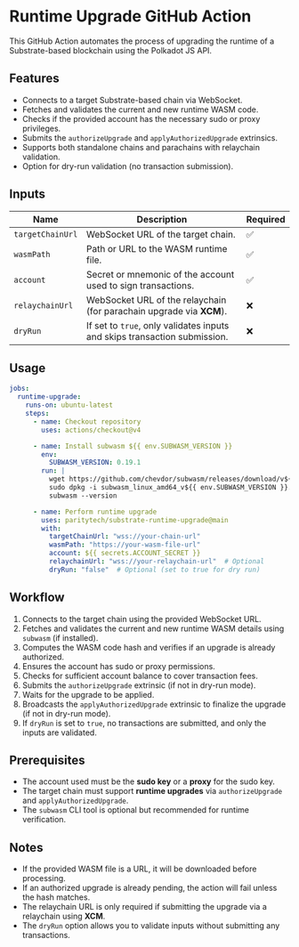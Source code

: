# Runtime Upgrade GitHub Action

This GitHub Action automates the process of upgrading the runtime of a Substrate-based blockchain using the Polkadot JS API.

## Features

- Connects to a target Substrate-based chain via WebSocket.
- Fetches and validates the current and new runtime WASM code.
- Checks if the provided account has the necessary sudo or proxy privileges.
- Submits the `authorizeUpgrade` and `applyAuthorizedUpgrade` extrinsics.
- Supports both standalone chains and parachains with relaychain validation.
- Option for dry-run validation (no transaction submission).

## Inputs

| Name           | Description                                                          | Required |
|----------------|----------------------------------------------------------------------|----------|
| `targetChainUrl` | WebSocket URL of the target chain.                                   | ✅ |
| `wasmPath` | Path or URL to the WASM runtime file.                                | ✅ |
| `account` | Secret or mnemonic of the account used to sign transactions.         | ✅ |
| `relaychainUrl` | WebSocket URL of the relaychain (for parachain upgrade via **XCM**). | ❌ |
| `dryRun` | If set to `true`, only validates inputs and skips transaction submission. | ❌ |

## Usage

```yaml
jobs:
  runtime-upgrade:
    runs-on: ubuntu-latest
    steps:
      - name: Checkout repository
        uses: actions/checkout@v4

      - name: Install subwasm ${{ env.SUBWASM_VERSION }}
        env:
          SUBWASM_VERSION: 0.19.1
        run: |
          wget https://github.com/chevdor/subwasm/releases/download/v${{ env.SUBWASM_VERSION }}/subwasm_linux_amd64_v${{ env.SUBWASM_VERSION }}.deb
          sudo dpkg -i subwasm_linux_amd64_v${{ env.SUBWASM_VERSION }}.deb
          subwasm --version

      - name: Perform runtime upgrade
        uses: paritytech/substrate-runtime-upgrade@main
        with:
          targetChainUrl: "wss://your-chain-url"
          wasmPath: "https://your-wasm-file-url"
          account: ${{ secrets.ACCOUNT_SECRET }}
          relaychainUrl: "wss://your-relaychain-url"  # Optional
          dryRun: "false"  # Optional (set to true for dry run)
```

## Workflow

1. Connects to the target chain using the provided WebSocket URL.
2. Fetches and validates the current and new runtime WASM details using `subwasm` (if installed).
3. Computes the WASM code hash and verifies if an upgrade is already authorized.
4. Ensures the account has sudo or proxy permissions.
5. Checks for sufficient account balance to cover transaction fees.
6. Submits the `authorizeUpgrade` extrinsic (if not in dry-run mode).
7. Waits for the upgrade to be applied.
8. Broadcasts the `applyAuthorizedUpgrade` extrinsic to finalize the upgrade (if not in dry-run mode).
9. If `dryRun` is set to `true`, no transactions are submitted, and only the inputs are validated.

## Prerequisites

- The account used must be the **sudo key** or a **proxy** for the sudo key.
- The target chain must support **runtime upgrades** via `authorizeUpgrade` and `applyAuthorizedUpgrade`.
- The `subwasm` CLI tool is optional but recommended for runtime verification.

## Notes

- If the provided WASM file is a URL, it will be downloaded before processing.
- If an authorized upgrade is already pending, the action will fail unless the hash matches.
- The relaychain URL is only required if submitting the upgrade via a relaychain using **XCM**.
- The `dryRun` option allows you to validate inputs without submitting any transactions.

